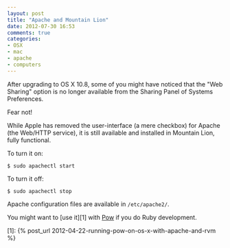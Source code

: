 ```yaml
---
layout: post
title: "Apache and Mountain Lion"
date: 2012-07-30 16:53
comments: true
categories: 
- OSX
- mac
- apache
- computers
---
```


After upgrading to OS X 10.8, some of you might have noticed that the "Web Sharing" option is no longer available from the Sharing Panel of Systems Preferences.

Fear not!

While Apple has removed the user-interface (a mere checkbox) for Apache (the Web/HTTP service), it is still available and installed in Mountain Lion, fully functional.

To turn it on:

	$ sudo apachectl start

To turn it off:

	$ sudo apachectl stop

Apache configuration files are available in `/etc/apache2/`.

You might want to [use it][1] with [Pow][] if you do Ruby development.

[pow]: http://pow.cx/
[1]: {% post_url 2012-04-22-running-pow-on-os-x-with-apache-and-rvm %}
